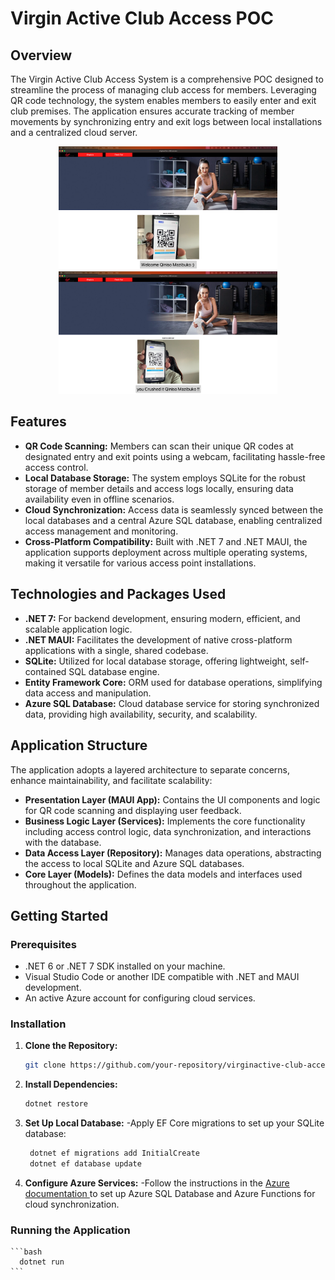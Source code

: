 # Virgin Active Club Access POC

## Overview

The Virgin Active Club Access System is a comprehensive POC designed to streamline the process of managing club access for members. Leveraging QR code technology, the system enables members to easily enter and exit club premises. The application ensures accurate tracking of member movements by synchronizing entry and exit logs between local installations and a centralized cloud server.

<p align="center">
   <img src="src/virginactive.club.access/Resources/Images/CheckIn.png" width="350" title="check Int">

   <img src="src/virginactive.club.access/Resources/Images/CheckOut.png" width="350" title="check out">
 </p>

## Features

- **QR Code Scanning:** Members can scan their unique QR codes at designated entry and exit points using a webcam, facilitating hassle-free access control.
- **Local Database Storage:** The system employs SQLite for the robust storage of member details and access logs locally, ensuring data availability even in offline scenarios.
- **Cloud Synchronization:** Access data is seamlessly synced between the local databases and a central Azure SQL database, enabling centralized access management and monitoring.
- **Cross-Platform Compatibility:** Built with .NET 7 and .NET MAUI, the application supports deployment across multiple operating systems, making it versatile for various access point installations.

## Technologies and Packages Used

- **.NET 7:** For backend development, ensuring modern, efficient, and scalable application logic.
- **.NET MAUI:** Facilitates the development of native cross-platform applications with a single, shared codebase.
- **SQLite:** Utilized for local database storage, offering lightweight, self-contained SQL database engine.
- **Entity Framework Core:** ORM used for database operations, simplifying data access and manipulation.
- **Azure SQL Database:** Cloud database service for storing synchronized data, providing high availability, security, and scalability.

## Application Structure

The application adopts a layered architecture to separate concerns, enhance maintainability, and facilitate scalability:

- **Presentation Layer (MAUI App):** Contains the UI components and logic for QR code scanning and displaying user feedback.
- **Business Logic Layer (Services):** Implements the core functionality including access control logic, data synchronization, and interactions with the database.
- **Data Access Layer (Repository):** Manages data operations, abstracting the access to local SQLite and Azure SQL databases.
- **Core Layer (Models):** Defines the data models and interfaces used throughout the application.

## Getting Started

### Prerequisites

- .NET 6 or .NET 7 SDK installed on your machine.
- Visual Studio Code or another IDE compatible with .NET and MAUI development.
- An active Azure account for configuring cloud services.

### Installation

1. **Clone the Repository:**

   ```bash
   git clone https://github.com/your-repository/virginactive-club-access.git
   ```

2. **Install Dependencies:**

   ```bash
   dotnet restore
   ```

3. **Set Up Local Database:**
   -Apply EF Core migrations to set up your SQLite database:

   ```bash
    dotnet ef migrations add InitialCreate
    dotnet ef database update
   ```

4. **Configure Azure Services:**
   -Follow the instructions in the [ Azure documentation ](https://learn.microsoft.com/en-us/azure/azure-sql/database/single-database-create-quickstart?view=azuresql&tabs=azure-portal) to set up Azure SQL Database and Azure Functions for cloud synchronization.

### Running the Application

    ```bash
      dotnet run
    ```
